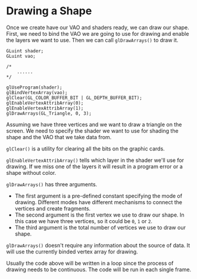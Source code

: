 # Drawing a Shape

Once we create have our VAO and shaders ready, we can draw our shape. First, we need to bind the VAO we are going to use for drawing and enable the layers we want to use. Then we can call `glDrawArrays()` to draw it.

```
GLuint shader;
GLuint vao;

/* 
    ......
*/

glUseProgram(shader);
glBindVertexArray(vao);
glClear(GL_COLOR_BUFFER_BIT | GL_DEPTH_BUFFER_BIT);
glEnableVertexAttribArray(0);
glEnableVertexAttribArray(1);
glDrawArrays(GL_Triangle, 0, 3);
```

Assuming we have three vertices and we want to draw a triangle on the screen. We need to specify the shader we want to use for shading the shape and the VAO that we take data from. 

`glClear()` is a utility for clearing all the bits on the graphic cards.

`glEnableVertexAttribArray()` tells which layer in the shader we'll use for drawing. If we miss one of the layers it will result in a program error or a shape without color.

`glDrawArrays()` has three arguments.
* The first argument is a pre-defined constant specifying the mode of drawing. Different modes have different mechanisms to connect the vertices and create fragments.
* The second argument is the first vertex we use to draw our shape. In this case we have three vertices, so it could be `0`, `1` or `2`.
* The third argument is the total number of vertices we use to draw our shape. 

`glDrawArrays()` doesn't require any information about the source of data. It will use the currently binded vertex array for drawing.

Usually the code above will be written in a loop since the process of drawing needs to be continuous. The code will be run in each single frame.